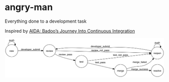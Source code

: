 angry-man
=========

Everything done to a development task

Inspired by [AIDA: Badoo’s Journey Into Continuous Integration](http://highscalability.com/blog/2013/10/13/aida-badoos-journey-into-continuous-integration.html)

![Tasks workflow](tasks_workflow.png "Task workflow")

